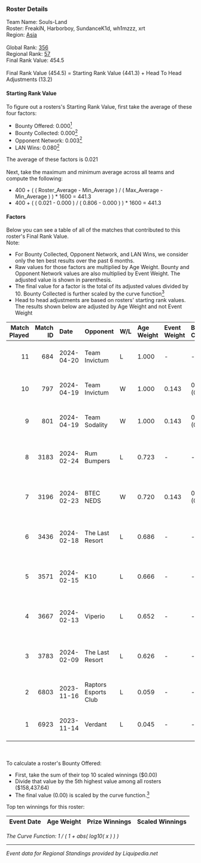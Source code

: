### Roster Details<br />
Team Name: Souls-Land<br />
Roster: FreakiN, Harborboy, SundanceK1d, wh1mzzz, xrt<br />
Region: [Asia]( ../standings_asia.md)<br />
<br />
Global Rank: [356](../standings_global.md)<br />
Regional Rank: [57]( ../standings_asia.md)<br />
Final Rank Value:  454.5<br />
<br />
Final Rank Value (454.5) = Starting Rank Value (441.3) + Head To Head Adjustments (13.2)<br />

#### Starting Rank Value<br />
To figure out a rosters's Starting Rank Value, first take the average of these four factors:<br />
- Bounty Offered: 0.000[<sup>1</sup>](#table2)
- Bounty Collected: 0.000[<sup>2</sup>](#table1)
- Opponent Network: 0.003[<sup>2</sup>](#table1)
- LAN Wins: 0.080[<sup>2</sup>](#table1)

The average of these factors is 0.021<br />
<br />
Next, take the maximum and minimum average across all teams and compute the following:<br />
- 400 + ( ( Roster_Average - Min_Average ) / ( Max_Average - Min_Average ) ) * 1600 = 441.3
- 400 + ( ( 0.021 - 0.000 ) / ( 0.806 - 0.000 ) ) * 1600 = 441.3


#### Factors<br />
Below you can see a table of all of the matches that contributed to this roster's Final Rank Value.<br />
Note:<br />

- For Bounty Collected, Opponent Network, and LAN Wins, we consider only the ten best results over the past 6 months.
- Raw values for those factors are multiplied by Age Weight. Bounty and Opponent Network values are also multiplied by Event Weight. The adjusted value is shown in parenthesis.
- The final value for a factor is the total of its adjusted values divided by 10. Bounty Collected is further scaled by the curve function[<sup>3</sup>](#curveFunction)
- Head to head adjustments are based on rosters' starting rank values. The results shown below are adjusted by Age Weight and not Event Weight
<span id="table1"></span><br />


| Match Played | Match ID | Date       | Opponent             | W/L | Age Weight | Event Weight | Bounty Collected | Opponent Network | LAN Wins      | H2H Adj. | Roster                                          |
| -: | -: | :- | :- | :- | :- | :- | :- | :- | :- | -: | :- |
|           11 |      684 | 2024-04-20 | Team Invictum        | L   | 1.000      | -            | -                | -                | -             |   -13.39 | FreakiN, Harborboy, SundanceK1d, wh1mzzz, xrt   |
|           10 |      797 | 2024-04-19 | Team Invictum        | W   | 1.000      | 0.143        | 0.000 (0.000)    | 0.141 (0.020)    | false (0.000) |    17.58 | FreakiN, Harborboy, SundanceK1d, wh1mzzz, xrt   |
|            9 |      801 | 2024-04-19 | Team Sodality        | W   | 1.000      | 0.143        | 0.000 (0.000)    | 0.070 (0.010)    | false (0.000) |    18.09 | FreakiN, Harborboy, SundanceK1d, wh1mzzz, xrt   |
|            8 |     3183 | 2024-02-24 | Rum Bumpers          | L   | 0.723      | -            | -                | -                | -             |    -4.35 | Deg1l, EthanChen, Harborboy, SundanceK1d, xrt   |
|            7 |     3196 | 2024-02-23 | BTEC NEDS            | W   | 0.720      | 0.143        | 0.000 (0.000)    | 0.000 (0.000)    | true (0.720)  |    10.27 | Deg1l, EthanChen, Harborboy, SundanceK1d, xrt   |
|            6 |     3436 | 2024-02-18 | The Last Resort      | L   | 0.686      | -            | -                | -                | -             |    -4.21 | Deg1l, EthanChen, Harborboy, SundanceK1d, xrt   |
|            5 |     3571 | 2024-02-15 | K10                  | L   | 0.666      | -            | -                | -                | -             |    -1.92 | Deg1l, EthanChen, Harborboy, SundanceK1d, xrt   |
|            4 |     3667 | 2024-02-13 | Viperio              | L   | 0.652      | -            | -                | -                | -             |    -4.43 | Deg1l, EthanChen, Harborboy, SundanceK1d, xrt   |
|            3 |     3783 | 2024-02-09 | The Last Resort      | L   | 0.626      | -            | -                | -                | -             |    -4.24 | Deg1l, EthanChen, Harborboy, SundanceK1d, xrt   |
|            2 |     6803 | 2023-11-16 | Raptors Esports Club | L   | 0.059      | -            | -                | -                | -             |    -0.15 | Harborboy, Kisynergy, SundanceK1d, wh1mzzz, xrt |
|            1 |     6923 | 2023-11-14 | Verdant              | L   | 0.045      | -            | -                | -                | -             |    -0.06 | Harborboy, Kisynergy, SundanceK1d, wh1mzzz, xrt |

<br />
<span id="table2"></span><br />
To calculate a roster's Bounty Offered:<br />

- First, take the sum of their top 10 scaled winnings ($0.00)
- Divide that value by the 5th highest value among all rosters ($158,437.64)
- The final value (0.00) is scaled by the curve function.[<sup>3</sup>](#curveFunction)

Top ten winnings for this roster:<br />

| Event Date | Age Weight | Prize Winnings | Scaled Winnings |
| :- | -: | :- | :- |


<span id="curveFunction"></span>_The Curve Function: 1 / ( 1 + abs( log10( x ) ) )_<br />

---
_Event data for Regional Standings provided by Liquipedia.net_<br />
